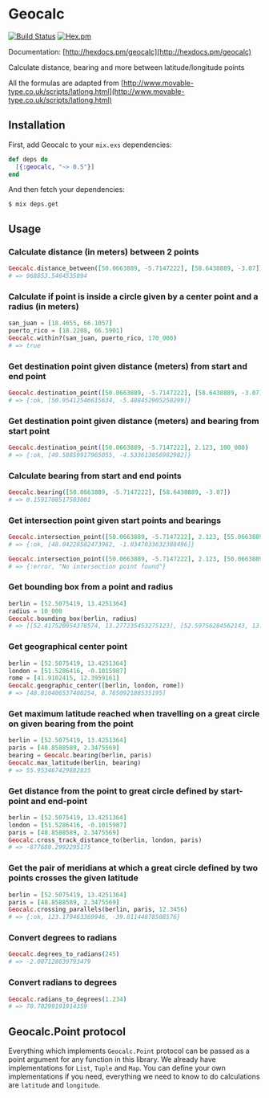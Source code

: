# Geocalc

[![Build Status](https://travis-ci.org/yltsrc/geocalc.svg?branch=master)](https://travis-ci.org/yltsrc/geocalc)
[![Hex.pm](https://img.shields.io/hexpm/v/geocalc.svg)](https://hex.pm/packages/geocalc)

Documentation: [http://hexdocs.pm/geocalc](http://hexdocs.pm/geocalc)

Calculate distance, bearing and more between latitude/longitude points

All the formulas are adapted from
[http://www.movable-type.co.uk/scripts/latlong.html](http://www.movable-type.co.uk/scripts/latlong.html)

## Installation

First, add Geocalc to your `mix.exs` dependencies:

```elixir
def deps do
  [{:geocalc, "~> 0.5"}]
end
```

And then fetch your dependencies:

```sh-session
$ mix deps.get
```


## Usage

### Calculate distance (in meters) between 2 points

```elixir
Geocalc.distance_between([50.0663889, -5.7147222], [58.6438889, -3.07])
# => 968853.5464535094
```

### Calculate if point is inside a circle given by a center point and a radius (in meters)

```elixir
san_juan = [18.4655, 66.1057]
puerto_rico = [18.2208, 66.5901]
Geocalc.within?(san_juan, puerto_rico, 170_000)
# => true
```

### Get destination point given distance (meters) from start and end point

```elixir
Geocalc.destination_point([50.0663889, -5.7147222], [58.6438889, -3.07], 100_000)
# => {:ok, [50.95412546615634, -5.488452905258299]}
```

### Get destination point given distance (meters) and bearing from start point

```elixir
Geocalc.destination_point([50.0663889, -5.7147222], 2.123, 100_000)
# => {:ok, [49.58859917965055, -4.533613856982982]}
```

### Calculate bearing from start and end points

```elixir
Geocalc.bearing([50.0663889, -5.7147222], [58.6438889, -3.07])
# => 0.1591708517503001
```

### Get intersection point given start points and bearings

```elixir
Geocalc.intersection_point([50.0663889, -5.7147222], 2.123, [55.0663889, -15.7147222], 2.123)
# => {:ok, [48.04228582473962, -1.0347033632388496]}

Geocalc.intersection_point([50.0663889, -5.7147222], 2.123, [50.0663889, -5.7147222], 2.123)
# => {:error, "No intersection point found"}
```

### Get bounding box from a point and radius

```elixir
berlin = [52.5075419, 13.4251364]
radius = 10_000
Geocalc.bounding_box(berlin, radius)
# => [[52.417520954378574, 13.277235453275123], [52.59756284562143, 13.573037346724874]]
```

### Get geographical center point

```elixir
berlin = [52.5075419, 13.4251364]
london = [51.5286416, -0.1015987]
rome = [41.9102415, 12.3959161]
Geocalc.geographic_center([berlin, london, rome])
# => [48.810406537400254, 8.785092188535195]
```

### Get maximum latitude reached when travelling on a great circle on given bearing from the point

```elixir
berlin = [52.5075419, 13.4251364]
paris = [48.8588589, 2.3475569]
bearing = Geocalc.bearing(berlin, paris)
Geocalc.max_latitude(berlin, bearing)
# => 55.953467429882835
```

### Get distance from the point to great circle defined by start-point and end-point

```elixir
berlin = [52.5075419, 13.4251364]
london = [51.5286416, -0.1015987]
paris = [48.8588589, 2.3475569]
Geocalc.cross_track_distance_to(berlin, london, paris)
# => -877680.2992295175
```

### Get the pair of meridians at which a great circle defined by two points crosses the given latitude

```elixir
berlin = [52.5075419, 13.4251364]
paris = [48.8588589, 2.3475569]
Geocalc.crossing_parallels(berlin, paris, 12.3456)
# => {:ok, 123.179463369946, -39.81144878508576}
```

### Convert degrees to radians

```elixir
Geocalc.degrees_to_radians(245)
# => -2.007128639793479
```

### Convert radians to degrees

```elixir
Geocalc.radians_to_degrees(1.234)
# => 70.70299191914359
```


## Geocalc.Point protocol

Everything which implements `Geocalc.Point` protocol can be passed as a point
argument for any function in this library.
We already have implementations for `List`, `Tuple` and `Map`.
You can define your own implementations if you need, everything we need to know
to do calculations are `latitude` and `longitude`.
